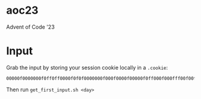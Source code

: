 # aoc23
Advent of Code '23

# Input

Grab the input by storing your session cookie locally in a `.cookie`:
```
00000f0000000f0ff0ff0000f0f0f0000000f000f0000f00000f0ff000f000fff00f00fff00f000f00f0f0f0f0000fffff00ffff0000f000f000ff000000000f
```
Then run  `get_first_input.sh <day>`
